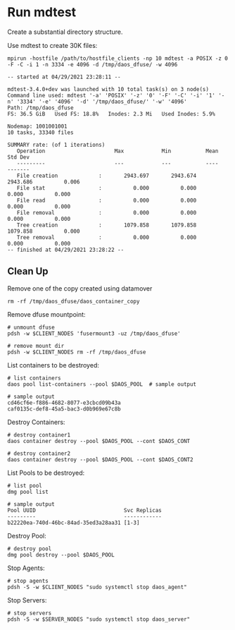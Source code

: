 # Run mdtest

Create a substantial directory structure.

Use mdtest to create 30K files:

	mpirun -hostfile /path/to/hostfile_clients -np 10 mdtest -a POSIX -z 0 -F -C -i 1 -n 3334 -e 4096 -d /tmp/daos_dfuse/ -w 4096
	 
	-- started at 04/29/2021 23:28:11 --
	 
	mdtest-3.4.0+dev was launched with 10 total task(s) on 3 node(s)
	Command line used: mdtest '-a' 'POSIX' '-z' '0' '-F' '-C' '-i' '1' '-n' '3334' '-e' '4096' '-d' '/tmp/daos_dfuse/' '-w' '4096'
	Path: /tmp/daos_dfuse
	FS: 36.5 GiB   Used FS: 18.8%   Inodes: 2.3 Mi   Used Inodes: 5.9%
	 
	Nodemap: 1001001001
	10 tasks, 33340 files
	 
	SUMMARY rate: (of 1 iterations)
	   Operation                      Max            Min           Mean        Std Dev
	   ---------                      ---            ---           ----        -------
	   File creation             :       2943.697       2943.674       2943.686          0.006
	   File stat                 :          0.000          0.000          0.000          0.000
	   File read                 :          0.000          0.000          0.000          0.000
	   File removal              :          0.000          0.000          0.000          0.000
	   Tree creation             :       1079.858       1079.858       1079.858          0.000
	   Tree removal              :          0.000          0.000          0.000          0.000
	-- finished at 04/29/2021 23:28:22 --


## Clean Up

Remove one of the copy created using datamover

	rm -rf /tmp/daos_dfuse/daos_container_copy

Remove dfuse mountpoint:

	# unmount dfuse
	pdsh -w $CLIENT_NODES 'fusermount3 -uz /tmp/daos_dfuse'
	 
	# remove mount dir
	pdsh -w $CLIENT_NODES rm -rf /tmp/daos_dfuse



List containers to be destroyed:

	# list containers
	daos pool list-containers --pool $DAOS_POOL  # sample output
	 
	# sample output
	cd46cf6e-f886-4682-8077-e3cbcd09b43a
	caf0135c-def8-45a5-bac3-d0b969e67c8b

Destroy Containers:

	# destroy container1
	daos container destroy --pool $DAOS_POOL --cont $DAOS_CONT
	 
	# destroy container2
	daos container destroy --pool $DAOS_POOL --cont $DAOS_CONT2



List Pools to be destroyed:

	# list pool
	dmg pool list
	 
	# sample output
	Pool UUID                            Svc Replicas
	---------                            ------------
	b22220ea-740d-46bc-84ad-35ed3a28aa31 [1-3]



Destroy Pool:

	# destroy pool
	dmg pool destroy --pool $DAOS_POOL


Stop Agents:

	# stop agents
	pdsh -S -w $CLIENT_NODES "sudo systemctl stop daos_agent"



Stop Servers:

	# stop servers
	pdsh -S -w $SERVER_NODES "sudo systemctl stop daos_server"

